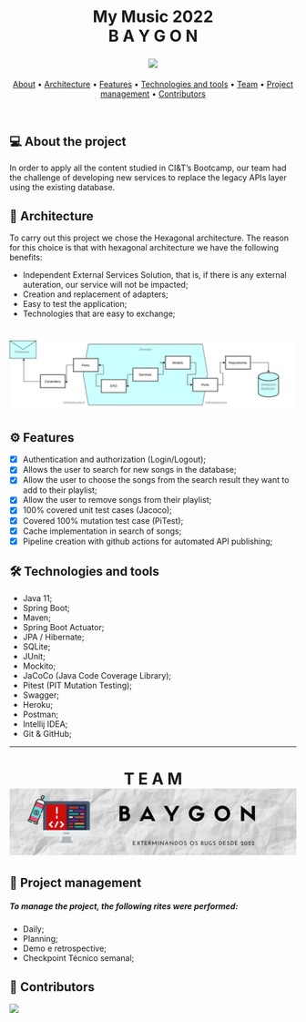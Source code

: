 <h1 align="center">
My Music 2022
   <br>
B A Y G O N
</h1>

<h3 align="center"> 
<img src="https://media.giphy.com/media/lqSDx8SI1916ysr4eq/giphy.gif">
</h3>
<p align="center">
 <a href="#-about-the-project">About</a> •
 <a href="#triangular_ruler-architecture">Architecture</a> • 
 <a href="#gear-features">Features</a> • 
 <a href="#hammer_and_wrench-technologies-and-tools">Technologies and tools</a> • 
 <a href="#t-e-a-m-">Team</a> • 
 <a href="#handshake-project-management">Project management</a> •
 <a href="#robot-contributors">Contributors</a>
</p>
<br>

## 💻 About the project
In order to apply all the content studied in CI&T’s Bootcamp, our team had the challenge of developing new services to replace the legacy APIs layer using the existing database. 

## :triangular_ruler: Architecture
To carry out this project we chose the Hexagonal architecture. The reason for this choice is that with hexagonal architecture we have the following benefits:
- Independent External Services Solution, that is, if there is any external auteration, our service will not be impacted;
- Creation and replacement of adapters;
- Easy to test the application;
- Technologies that are easy to exchange;
<h1 align="center">
 <img alt="Baygon" title="#Baygon" src="./.github/midia/hexagonalbaygon.png"/>
</h1>

## :gear: Features
- [X]  Authentication and authorization (Login/Logout);
- [X]  Allows the user to search for new songs in the database;
- [X]  Allow the user to choose the songs from the search result they want to add to their playlist;
- [X]  Allow the user to remove songs from their playlist;
- [X]  100% covered unit test cases (Jacoco);
- [X]  Covered 100% mutation test case (PiTest);
- [X]  Cache implementation in search of songs;
- [X]  Pipeline creation with github actions for automated API publishing;

## :hammer_and_wrench: Technologies and tools
- Java 11;
- Spring Boot;
- Maven;
- Spring Boot Actuator;
- JPA / Hibernate;
- SQLite;
- JUnit;
- Mockito;
- JaCoCo (Java Code Coverage Library);
- Pitest (PIT Mutation Testing);
- Swagger;
- Heroku;
- Postman;
- Intellij IDEA;
- Git & GitHub;

----

<h1 align="center">
T E A M
 <img alt="Baygon" title="#Baygon" src="./.github/midia/BannerBaygon.png"/>
</h1>

## :handshake: Project management
##### To manage the project, the following rites were performed:
- Daily;
- Planning;
- Demo e retrospective;
- Checkpoint Técnico semanal;

## :robot: Contributors

<a href="https://github.com/jcavalaro/Baygon-MyMusic/graphs/contributors">
  <img src="https://contrib.rocks/image?repo=jcavalaro/Baygon-MyMusic" />
</a>
